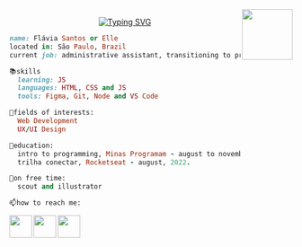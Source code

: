 <html>
<!--- pinguim --->
<img align="right" src="https://github.com/Tarikul-Islam-Anik/Animated-Fluent-Emojis/blob/master/Emojis/Animals/Penguin.png?raw=true" width="90">
<!--- hello world --->
<p align="center">
  <a href="https://git.io/typing-svg"><img src="https://readme-typing-svg.herokuapp.com?font=Fira+Code&pause=1000&color=DBB6F7&center=true&width=435&lines=hello+world!;welcome+to+my+github+profile" alt="Typing SVG" /></a>
</html>

```ruby
name: Flávia Santos or Elle
located in: São Paulo, Brazil
current job: administrative assistant, transitioning to programming

📚skills
  learning: JS
  languages: HTML, CSS and JS
  tools: Figma, Git, Node and VS Code

👾fields of interests:
  Web Development
  UX/UI Design

📑education:
  intro to programming, Minas Programam - august to november, 2022.
  trilha conectar, Rocketseat - august, 2022.

🍡on free time:
  scout and illustrator

📫how to reach me:
```
<html>


<!--- icones --->
<a href="https://www.instagram.com/desenhaelle/">
  <img align="left" src="https://cdn-icons-png.flaticon.com/512/725/725278.png" width="40" />
</a>

<a href="https://www.linkedin.com/in/fl%C3%A1via-santos-259604205/">
  <img align="left" src="https://cdn-icons-png.flaticon.com/512/725/725337.png" width="40" />
</a>

<a href="https://open.spotify.com/playlist/3e77wEO2wJZ0vnPQJFvnK5">
  <img align="left" src="https://cdn-icons-png.flaticon.com/512/725/725281.png" width="40" />
</a>

</html>

<!---
fixar repositórios
[![Readme Card](https://github-readme-stats.vercel.app/api/pin/?username=flaviarafaelle&repo=portifolio-minas-programam&theme=dracula)](https://github.com/flaviarafaelle/portifolio-minas-programam)

**flaviarafaelle/flaviarafaelle** is a ✨ _special_ ✨ repository because its `README.md` (this file) appears on your GitHub profile.
--->

